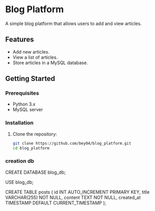 # Blog Platform

A simple blog platform that allows users to add and view articles.

## Features
- Add new articles.
- View a list of articles.
- Store articles in a MySQL database.

## Getting Started

### Prerequisites
- Python 3.x
- MySQL server

### Installation
1. Clone the repository:
   ```bash
   git clone https://github.com/bey04/blog_platform.git
   cd blog_platform

### creation db
CREATE DATABASE blog_db;

USE blog_db;

CREATE TABLE posts (
    id INT AUTO_INCREMENT PRIMARY KEY,
    title VARCHAR(255) NOT NULL,
    content TEXT NOT NULL,
    created_at TIMESTAMP DEFAULT CURRENT_TIMESTAMP
);
